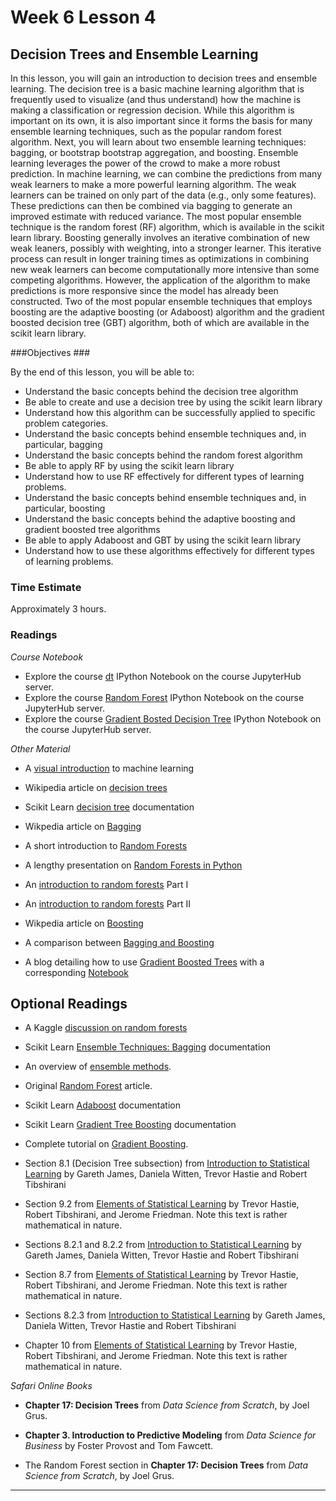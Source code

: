 # Week 6 Lesson 4 #
## Decision Trees and Ensemble Learning ##

In this lesson, you will gain an introduction to decision trees and ensemble learning. The decision tree is a basic machine learning algorithm that is frequently used to visualize (and thus understand) how the machine is making a classification or regression decision. While this algorithm is important on its own, it is also important since it forms the basis for many ensemble learning techniques, such as the popular random forest algorithm. Next, you will learn about two ensemble learning techniques: bagging, or bootstrap bootstrap aggregation, and boosting. Ensemble learning leverages the power of the crowd to make a more robust prediction. In machine learning, we can combine the predictions from many weak learners to make a more powerful learning algorithm. The weak learners can be trained on only part of the data (e.g., only some features). These predictions can then be combined via bagging to generate an improved estimate with reduced variance. The most popular ensemble technique is the random forest (RF) algorithm, which is available in the scikit learn library. Boosting generally involves an iterative combination of new weak leaners, possibly with weighting, into a stronger learner. This iterative process can result in longer training times as optimizations in combining new weak learners can become computationally more intensive than some competing algorithms. However, the application of the algorithm to make predictions is more responsive since the model has already been constructed. Two of the most popular ensemble techniques that employs boosting are the adaptive boosting (or Adaboost) algorithm and the gradient boosted decision tree (GBT) algorithm, both of which are available in the scikit learn library. 


###Objectives ###

By the end of this lesson, you will be able to:

- Understand the basic concepts behind the decision tree algorithm
- Be able to create and use a decision tree by using the scikit learn library
- Understand how this algorithm can be successfully applied to specific problem categories.
- Understand the basic concepts behind ensemble techniques and, in particular, bagging
- Understand the basic concepts behind the random forest algorithm
- Be able to apply RF by using the scikit learn library
- Understand how to use RF effectively for different types of learning problems.
- Understand the basic concepts behind ensemble techniques and, in particular, boosting
- Understand the basic concepts behind the adaptive boosting and gradient boosted tree algorithms
- Be able to apply Adaboost and GBT by using the scikit learn library
- Understand how to use these algorithms effectively for different types of learning problems.

### Time Estimate ###

Approximately 3 hours.

### Readings ####

_Course Notebook_

- Explore the course [dt][l1nb]
IPython Notebook on the course JupyterHub server.
- Explore the course [Random Forest][l2nb]
IPython Notebook on the course JupyterHub server.
- Explore the course [Gradient Bosted Decision Tree][l2nb]
IPython Notebook on the course JupyterHub server.

_Other Material_

- A [visual introduction][vdt] to machine learning
- Wikipedia article on [decision trees][wdt]
- Scikit Learn [decision tree][sdt] documentation

- Wikpedia article on [Bagging][wb]

- A short introduction to [Random Forests][frf]
- A lengthy presentation on [Random Forests in Python][yrfp]

- An [introduction to random forests][arf1] Part I
- An [introduction to random forests][arf2] Part II

- Wikpedia article on [Boosting][wb]
- A comparison between [Bagging and Boosting][cbb]
- A blog detailing how to use [Gradient Boosted Trees][bgbt] with a corresponding [Notebook][ngbt]


## Optional Readings ##

- A Kaggle [discussion on random forests][krf]
- Scikit Learn [Ensemble Techniques: Bagging][seba] documentation
- An overview of [ensemble methods][ema].

- Original [Random Forest][orf] article.

- Scikit Learn [Adaboost][sada] documentation
- Scikit Learn [Gradient Tree Boosting][sgbt] documentation

- Complete tutorial on [Gradient Boosting][tgbt].


- Section 8.1 (Decision Tree subsection) from [Introduction to Statistical Learning][isl]  by
Gareth James, Daniela Witten, Trevor Hastie and Robert Tibshirani
- Section 9.2 from [Elements of Statistical Learning][esl] by Trevor
Hastie, Robert Tibshirani, and Jerome Friedman. Note this text is rather
mathematical in nature.

- Sections 8.2.1 and 8.2.2 from [Introduction to Statistical Learning][isl]  by
Gareth James, Daniela Witten, Trevor Hastie and Robert Tibshirani
- Section 8.7 from [Elements of Statistical Learning][esl] by Trevor
Hastie, Robert Tibshirani, and Jerome Friedman. Note this text is rather
mathematical in nature.

- Sections 8.2.3 from [Introduction to Statistical Learning][isl]  by
Gareth James, Daniela Witten, Trevor Hastie and Robert Tibshirani
- Chapter 10 from [Elements of Statistical Learning][esl] by Trevor
Hastie, Robert Tibshirani, and Jerome Friedman. Note this text is rather
mathematical in nature.

_Safari Online Books_

- **Chapter 17: Decision Trees** from _Data Science from Scratch_, by Joel Grus.
- **Chapter 3. Introduction to Predictive Modeling** from _Data Science for Business_ by Foster Provost and Tom
Fawcett.

- The Random Forest section in **Chapter 17: Decision Trees** from _Data Science from Scratch_, by Joel Grus.

-----

[l1nb]: notebooks/intro2dt.ipynb

[l2nb]: notebooks/intro2rf.ipynb

[l2nb]: notebooks/intro2gbt.ipynb

[seba]: http://scikit-learn.org/stable/modules/ensemble.html#bagging

[frf]: http://fastml.com/intro-to-random-forests/
[yrfp]: http://blog.yhat.com/posts/random-forests-in-python.html
[arf1]: http://www.analyticsvidhya.com/blog/2014/06/introduction-random-forest-simplified/
[arf2]: http://www.analyticsvidhya.com/blog/2015/09/random-forest-algorithm-multiple-challenges/
[krf]: https://www.kaggle.com/c/titanic/details/getting-started-with-random-forests

[wb]: https://en.wikipedia.org/wiki/Bootstrap_aggregating

[orf]: http://www.stat.berkeley.edu/~breiman/randomforest2001.pdf
[ema]: http://www.cs.ucl.ac.uk/fileadmin/UCL-CS/research/Research_Notes/RN_11_02.pdf


[vdt]: http://www.r2d3.us/visual-intro-to-machine-learning-part-1/
[wdt]: https://en.wikipedia.org/wiki/Decision_tree
[sdt]: http://scikit-learn.org/stable/modules/tree.html#decision-trees

[sada]: http://scikit-learn.org/stable/modules/ensemble.html#adaboost
[sgbt]: http://scikit-learn.org/stable/modules/ensemble.html#gradient-tree-boosting

[wb]: https://en.wikipedia.org/wiki/Boosting_(machine_learning)

[bgbt]: http://www.datarobot.com/blog/gradient-boosted-regression-trees/
[ngbt]: http://nbviewer.jupyter.org/urls/s3.amazonaws.com/datarobotblog/notebooks/gbm-tutorial.ipynb

[cbb]: http://fastml.com/what-is-better-gradient-boosted-trees-or-random-forest/

[tgbt]: http://www.ncbi.nlm.nih.gov/pmc/articles/PMC3885826/


[isl]: http://www-bcf.usc.edu/~gareth/ISL/
[esl]: http://statweb.stanford.edu/~tibs/ElemStatLearn/
